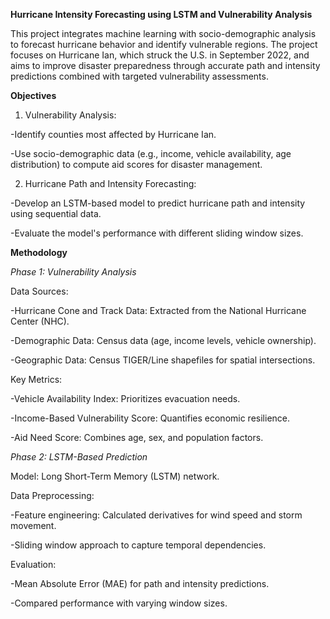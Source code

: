 **Hurricane Intensity Forecasting using LSTM and Vulnerability Analysis**

This project integrates machine learning with socio-demographic analysis to forecast hurricane behavior and identify vulnerable regions. The project focuses on Hurricane Ian, which struck the U.S. in September 2022, and aims to improve disaster preparedness through accurate path and intensity predictions combined with targeted vulnerability assessments.

**Objectives**

1. Vulnerability Analysis:

  -Identify counties most affected by Hurricane Ian.
  
  -Use socio-demographic data (e.g., income, vehicle availability, age distribution) to compute aid scores for disaster management.
  
2. Hurricane Path and Intensity Forecasting:

  -Develop an LSTM-based model to predict hurricane path and intensity using sequential data.
  
  -Evaluate the model's performance with different sliding window sizes.
  
**Methodology**

_Phase 1: Vulnerability Analysis_

Data Sources:

-Hurricane Cone and Track Data: Extracted from the National Hurricane Center (NHC).

-Demographic Data: Census data (age, income levels, vehicle ownership).

-Geographic Data: Census TIGER/Line shapefiles for spatial intersections.

Key Metrics:

-Vehicle Availability Index: Prioritizes evacuation needs.

-Income-Based Vulnerability Score: Quantifies economic resilience.

-Aid Need Score: Combines age, sex, and population factors.

_Phase 2: LSTM-Based Prediction_

Model: Long Short-Term Memory (LSTM) network.

Data Preprocessing:

-Feature engineering: Calculated derivatives for wind speed and storm movement.

-Sliding window approach to capture temporal dependencies.

Evaluation:

-Mean Absolute Error (MAE) for path and intensity predictions.

-Compared performance with varying window sizes.
